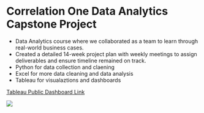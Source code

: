 
# Correlation One Data Analytics Capstone Project
 
- Data Analytics course where we collaborated as a team to learn through real-world business cases.
- Created a detailed 14-week project plan with weekly meetings to assign deliverables and ensure timeline  remained on track.
- Python for data collection and claening 
- Excel for more data cleaning and data analysis
- Tableau for visualaztions and dashboards

[Tableau Public Dashboard Link](https://public.tableau.com/app/profile/james3436/viz/Team_103_CapStone_Project_Dashboard/Main)

<div class='tableauPlaceholder' id='viz1660068947143' style='position: relative'><noscript><a href='#'><img alt=' ' src='https:&#47;&#47;public.tableau.com&#47;static&#47;images&#47;Te&#47;Team_103_CapStone_Project_Dashboard&#47;Main&#47;1_rss.png' style='border: none' /></a></noscript><object class='tableauViz'  style='display:none;'><param name='host_url' value='https%3A%2F%2Fpublic.tableau.com%2F' /> <param name='embed_code_version' value='3' /> <param name='site_root' value='' /><param name='name' value='Team_103_CapStone_Project_Dashboard&#47;Main' /><param name='tabs' value='yes' /><param name='toolbar' value='yes' /><param name='static_image' value='https:&#47;&#47;public.tableau.com&#47;static&#47;images&#47;Te&#47;Team_103_CapStone_Project_Dashboard&#47;Main&#47;1.png' /> <param name='animate_transition' value='yes' /><param name='display_static_image' value='yes' /><param name='display_spinner' value='yes' /><param name='display_overlay' value='yes' /><param name='display_count' value='yes' /><param name='language' value='en-US' /></object></div>               
